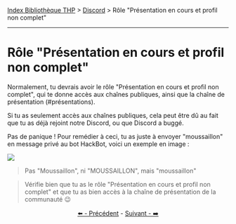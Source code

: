 [Index Bibliothèque THP](https://github.com/TheHackingProject/bibliotheque-THP/wiki) > [Discord](https://github.com/TheHackingProject/bibliotheque-THP/wiki/sommaire_discord) > Rôle "Présentation en cours et profil non complet"

___

# Rôle "Présentation en cours et profil non complet"

Normalement, tu devrais avoir le rôle "Présentation en cours et profil non complet", qui te donne accès aux chaînes publiques, ainsi que la chaîne de présentation (#présentations).

Si tu as seulement accès aux chaînes publiques, cela peut être dû au fait que tu as déjà rejoint notre Discord, ou que Discord a buggé.

Pas de panique ! Pour remédier à ceci, tu as juste à envoyer "moussaillon" en message privé au bot HackBot, voici un exemple en image :

![](https://i.imgur.com/GTv6YKY.png)

>Pas "Moussaillon", ni "MOUSSAILLON", mais "moussaillon"

>Vérifie bien que tu as le rôle "Présentation en cours et profil non complet" et que tu as bien accès à la chaîne de présentation de la communauté 😉


<div align="center">

[⬅️ - Précédent](https://github.com/TheHackingProject/bibliotheque-THP/wiki/sur_discord) - [Suivant - ➡️](https://github.com/TheHackingProject/bibliotheque-THP/wiki/informations_de_profil)

</div>